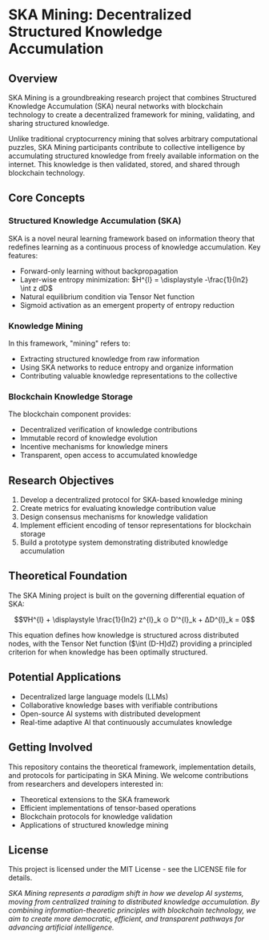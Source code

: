
# SKA Mining: Decentralized Structured Knowledge Accumulation

## Overview

SKA Mining is a groundbreaking research project that combines Structured Knowledge Accumulation (SKA) neural networks with blockchain technology to create a decentralized framework for mining, validating, and sharing structured knowledge.

Unlike traditional cryptocurrency mining that solves arbitrary computational puzzles, SKA Mining participants contribute to collective intelligence by accumulating structured knowledge from freely available information on the internet. This knowledge is then validated, stored, and shared through blockchain technology.

## Core Concepts

### Structured Knowledge Accumulation (SKA)

SKA is a novel neural learning framework based on information theory that redefines learning as a continuous process of knowledge accumulation. Key features:

- Forward-only learning without backpropagation
- Layer-wise entropy minimization: $H^{l} = \displaystyle -\frac{1}{ln2} \int z dD$
- Natural equilibrium condition via Tensor Net function
- Sigmoid activation as an emergent property of entropy reduction

### Knowledge Mining

In this framework, "mining" refers to:
- Extracting structured knowledge from raw information
- Using SKA networks to reduce entropy and organize information
- Contributing valuable knowledge representations to the collective

### Blockchain Knowledge Storage

The blockchain component provides:
- Decentralized verification of knowledge contributions
- Immutable record of knowledge evolution
- Incentive mechanisms for knowledge miners
- Transparent, open access to accumulated knowledge

## Research Objectives

1. Develop a decentralized protocol for SKA-based knowledge mining
2. Create metrics for evaluating knowledge contribution value
3. Design consensus mechanisms for knowledge validation
4. Implement efficient encoding of tensor representations for blockchain storage
5. Build a prototype system demonstrating distributed knowledge accumulation

## Theoretical Foundation

The SKA Mining project is built on the governing differential equation of SKA:

$$∇H^{l} + \displaystyle \frac{1}{ln2} z^{l}_k ⊙ D'^{l}_k + ΔD^{l}_k = 0$$

This equation defines how knowledge is structured across distributed nodes, with the Tensor Net function ($\int (D-H)dZ) providing a principled criterion for when knowledge has been optimally structured.

## Potential Applications

- Decentralized large language models (LLMs)
- Collaborative knowledge bases with verifiable contributions
- Open-source AI systems with distributed development
- Real-time adaptive AI that continuously accumulates knowledge

## Getting Involved

This repository contains the theoretical framework, implementation details, and protocols for participating in SKA Mining. We welcome contributions from researchers and developers interested in:

- Theoretical extensions to the SKA framework
- Efficient implementations of tensor-based operations
- Blockchain protocols for knowledge validation
- Applications of structured knowledge mining


## License

This project is licensed under the MIT License - see the LICENSE file for details.


*SKA Mining represents a paradigm shift in how we develop AI systems, moving from centralized training to distributed knowledge accumulation. By combining information-theoretic principles with blockchain technology, we aim to create more democratic, efficient, and transparent pathways for advancing artificial intelligence.*
